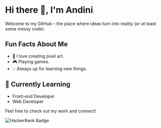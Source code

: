 # Hi there 👋, I'm Andini
Welcome to my GitHub – the place where ideas turn into reality (or at least some messy code).

## Fun Facts About Me  
- 🚀 I love creating pixel art.  
- 🎮 Playing games.  
- 💡 Always up for learning new things.  

## 🌱 Currently Learning
- Front-end Developer
- Web Developer

Feel free to check out my work and connect!

![HackerRank Badge](https://hrcdn.net/fcore/assets/badges/java-9d05b1f559.svg)
